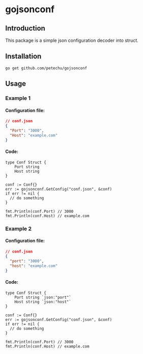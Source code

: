 # gojsonconf

## Introduction

This package is a simple json configuration decoder into struct.

## Installation

```
go get github.com/petechu/gojsonconf
```

## Usage

### Example 1

#### Configuration file:

```json
// conf.json
{
  "Port": "3000",
  "Host": "example.com"
}
```

#### Code:

```golang
type Conf Struct {
    Port string
    Host string
}

conf := Conf{}
err := gojsonconf.GetConfig("conf.json", &conf)
if err != nil {
  // do something
}

fmt.Println(conf.Port) // 3000
fmt.Println(conf.Host) // example.com

```

### Example 2

#### Configuration file:

```json
// conf.json
{
  "port": "3000",
  "host": "example.com"
}
```

#### Code:

```golang
type Conf Struct {
    Port string `json:"port"`
    Host string `json:"host"`
}

conf := Conf{}
err := gojsonconf.GetConfig("conf.json", &conf)
if err != nil {
  // do something
}

fmt.Println(conf.Port) // 3000
fmt.Println(conf.Host) // example.com

```
